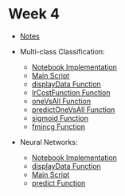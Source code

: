 # Week 4

- [Notes]()
- Multi-class Classification:
  - [Notebook Implementation](one-vs-all_logistic_regression_implementation.ipynb)
  - [Main Script](one-vs-all_logistic_reg.m)
  - [displayData Function](displayData.m)
  - [lrCostFunction Function](lrCostFunction.m)
  - [oneVsAll Function](oneVsAll.m)
  - [predictOneVsAll Function](predictOneVsAll.m)
  - [sigmoid Function](sigmoid.m)
  - [fmincg Function](fmincg.m)

- Neural Networks:
  - [Notebook Implementation](neural_net_implementation.ipynb)
  - [displayData Function](displayData.m)
  - [Main Script](neural_net.m)
  - [predict Function](predict.m)
